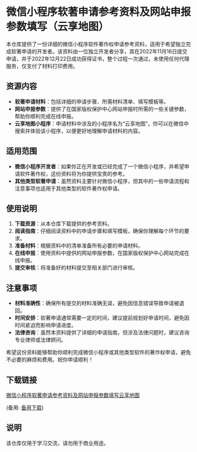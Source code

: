# 微信小程序软著申请参考资料及网站申报参数填写（云享地图）

本仓库提供了一份详细的微信小程序软件著作权申请参考资料，适用于希望独立完成软著申请的开发者。该资料由一位独立开发者分享，其在2022年11月16日提交申请，并于2022年12月22日成功获得证书，整个过程一次通过，未使用任何代理服务，仅支付了材料打印费用。

## 资源内容

- **软著申请材料**：包括详细的申请步骤、所需材料清单、填写模板等。
- **网站申报参数**：提供了在国家版权保护中心网站申报时所需的一些关键参数，帮助你顺利完成在线申报。
- **云享地图小程序**：申请材料中涉及的小程序名为“云享地图”，你可以在微信中搜索并体验该小程序，以便更好地理解申请材料的内容。

## 适用范围

- **微信小程序开发者**：如果你正在开发或已经完成了一个微信小程序，并希望申请软件著作权，这份资料将为你提供宝贵的参考。
- **其他类型软著申请**：虽然资料主要针对微信小程序，但其中的一些申请流程和注意事项也适用于其他类型的软件著作权申请。

## 使用说明

1. **下载资源**：从本仓库下载提供的参考资料。
2. **阅读指南**：仔细阅读资料中的申请步骤和填写模板，确保你理解每个环节的要求。
3. **准备材料**：根据资料中的清单准备所有必要的申请材料。
4. **在线申报**：使用资料中提供的网站申报参数，在国家版权保护中心网站完成在线申报。
5. **提交审核**：将准备好的材料提交至相关部门进行审核。

## 注意事项

- **材料准确性**：确保所有提交的材料准确无误，避免因信息错误导致申请被退回。
- **时间安排**：软著申请通常需要一定的时间，建议提前规划好申请时间，避免因时间紧迫而影响申请进度。
- **法律咨询**：虽然本资料提供了详细的申请指南，但涉及法律问题时，建议咨询专业律师或法律顾问。

希望这份资料能够帮助你顺利完成微信小程序或其他类型软件的著作权申请，避免不必要的麻烦和费用。祝你申请顺利！

## 下载链接
[微信小程序软著申请参考资料及网站申报参数填写云享地图](https://pan.quark.cn/s/1e9ad7762eb7) 

(备用: [备用下载](https://pan.baidu.com/s/18eFB539k0GWhSit1ceFA0g?pwd=1234))

## 说明

该仓库仅用于学习交流，请勿用于商业用途。

